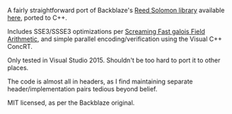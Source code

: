A fairly straightforward port of Backblaze's [Reed Solomon library](https://www.backblaze.com/blog/reed-solomon/) available [here](https://github.com/Backblaze/JavaReedSolomon), ported to C++.

Includes SSE3/SSSE3 optimizations per [Screaming Fast galois Field Arithmetic](http://www.snia.org/sites/default/files2/SDC2013/presentations/NewThinking/EthanMiller_Screaming_Fast_Galois_Field%20Arithmetic_SIMD%20Instructions.pdf), and simple parallel encoding/verification using the Visual C++ ConcRT.

Only tested in Visual Studio 2015. Shouldn't be too hard to port it to other places.

The code is almost all in headers, as I find maintaining separate header/implementation pairs tedious beyond belief.

MIT licensed, as per the Backblaze original.